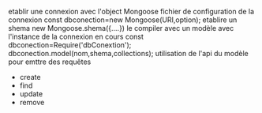 etablir une connexion avec l'object Mongoose
fichier de configuration de la connexion
const dbconection=new Mongoose(URI,option);
etablire un shema 
new Mongoose.shema({....})
 le compiler avec un modèle avec l'instance de la connexion en cours
 const dbconection=Require('dbConextion');
 dbconection.model(nom,shema,collections);
 utilisation de l'api du modèle pour emttre des requêtes
 - create 
 - find
 - update
 - remove




